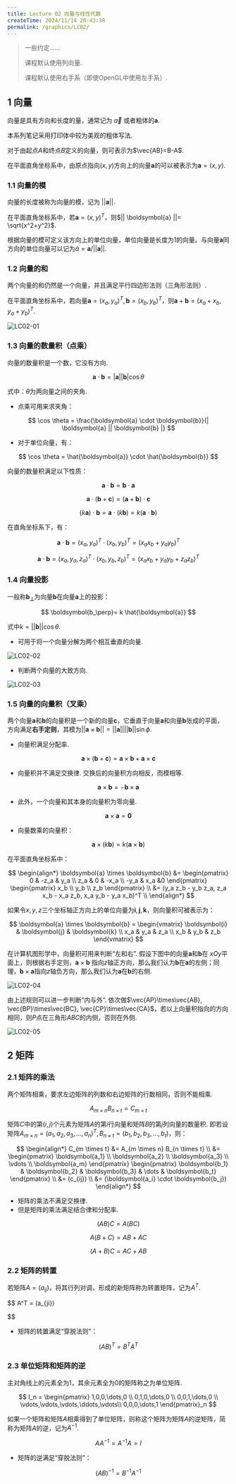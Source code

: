 ```yaml
---
title: Lecture 02 向量与线性代数
createTime: 2024/11/14 20:43:38
permalink: /graphics/LC02/
---
```

> 一些约定……
>
> 课程默认使用列向量.
>
> 课程默认使用右手系（即使OpenGL中使用左手系）.

## 1 向量

向量是具有方向和长度的量，通常记为 $\vec{a}$ 或者粗体的$\boldsymbol{a}$.

本系列笔记采用打印体中较为美观的粗体写法.

对于由起点$A$和终点$B$定义的向量，则可表示为$\vec{AB}=B-A$.

在平面直角坐标系中，由原点指向$(x,y)$方向上的向量$\boldsymbol{a}$的可以被表示为$\boldsymbol{a}=(x,y)$.

### 1.1 向量的模

向量的长度被称为向量的模，记为 $||\boldsymbol{a}||$.

在平面直角坐标系中，若$\boldsymbol{a}=(x,y)^T$，则$|| \boldsymbol{a} ||= \sqrt{x^2+y^2}$.

根据向量的模可定义该方向上的单位向量，单位向量是长度为1的向量。与向量$\boldsymbol{a}$同方向的单位向量可以记为$\hat{a}={\boldsymbol{a}}/{||\boldsymbol{a}||}$.

### 1.2 向量的和

两个向量的和仍然是一个向量，并且满足平行四边形法则（三角形法则）.

在平面直角坐标系中，若向量$\boldsymbol{a} = (x_a,y_a)^T,\boldsymbol{b}=(x_b,y_b)^T$，则$\boldsymbol{a}+\boldsymbol{b}=(x_a+x_b,y_a+y_b)^T$.

![LC02-01](https://cdn.jsdelivr.net/gh/YOYOYOAKE/YOYOPics/notes/graphics/lc02/01.png)

### 1.3 向量的数量积（点乘）

向量的数量积是一个数，它没有方向.

$$
\boldsymbol{a} \cdot \boldsymbol{b} = | \boldsymbol{a} || \boldsymbol{b} | \cos \theta
$$

式中：$\theta$为两向量之间的夹角.

- 点乘可用来求夹角：

$$
\cos \theta = \frac{\boldsymbol{a} \cdot \boldsymbol{b}}{| \boldsymbol{a} || \boldsymbol{b} |}
$$

- 对于单位向量，有：

$$
\cos \theta = \hat{\boldsymbol{a}} \cdot \hat{\boldsymbol{b}}
$$

向量的数量积满足以下性质：

$$
\boldsymbol{a} \cdot \boldsymbol{b} = \boldsymbol{b} \cdot \boldsymbol{a}
$$

$$
\boldsymbol{a} \cdot ( \boldsymbol{b} + \boldsymbol{c}) = (\boldsymbol{a} +  \boldsymbol{b} ) \cdot \boldsymbol{c}
$$

$$
(k \boldsymbol{a}) \cdot \boldsymbol{b} = \boldsymbol{a} \cdot (k \boldsymbol{b}) = k(\boldsymbol{a} \cdot \boldsymbol{b})
$$

在直角坐标系下，有：

$$
\boldsymbol{a} \cdot \boldsymbol{b} = (x_a,y_a)^T \cdot (x_b,y_b)^T=(x_a x_b + y_a y_b)^T
$$

$$
\boldsymbol{a} \cdot \boldsymbol{b}  = (x_a,y_a,z_a)^T \cdot (x_b,y_b,z_b)^T =(x_a x_b + y_a y_b +z_a z_b )^T
$$

### 1.4 向量投影

一般称$\boldsymbol{b_\perp}$为向量$\boldsymbol{b}$在向量$\boldsymbol{a}$上的投影：

$$
\boldsymbol{b_\perp}= k \hat{\boldsymbol{a}}
$$

式中$k=||\boldsymbol{b}|| \cos\theta$.

- 可用于将一个向量分解为两个相互垂直的向量.

![LC02-02](https://cdn.jsdelivr.net/gh/YOYOYOAKE/YOYOPics/notes/graphics/lc02/02.png)

- 判断两个向量的大致方向.

![LC02-03](https://cdn.jsdelivr.net/gh/YOYOYOAKE/YOYOPics/notes/graphics/lc02/03.png)

### 1.5 向量的向量积（叉乘）

两个向量$\boldsymbol{a}$和$\boldsymbol{b}$的向量积是一个新的向量$\boldsymbol{c}$，它垂直于向量$\boldsymbol{a}$和向量$\boldsymbol{b}$张成的平面，方向满足**右手定则**，其模为$||\boldsymbol{a} \times \boldsymbol{b}|| = ||\boldsymbol{a}|| ||\boldsymbol{b}|| \sin\phi$.

- 向量积满足分配率.

$$
\boldsymbol{a} \times (\boldsymbol{b} + \boldsymbol{c}) = \boldsymbol{a} \times \boldsymbol{b} + \boldsymbol{a} \times \boldsymbol{c}
$$

- 向量积并不满足交换律. 交换后的向量积方向相反，而模相等.

$$
\boldsymbol{a} \times \boldsymbol{b} = - \boldsymbol{b} \times \boldsymbol{a}
$$

- 此外，一个向量和其本身的向量积为零向量.

$$
\boldsymbol{a} \times \boldsymbol{a} = \boldsymbol{0}
$$

- 向量数乘的向量积：

$$
\boldsymbol{a} \times (k \boldsymbol{b}) = k(\boldsymbol{a} \times \boldsymbol{b})
$$

在平面直角坐标系中：

$$
\begin{align*}
  \boldsymbol{a} \times \boldsymbol{b} 
    &= \begin{pmatrix}
	0 & -z_a & y_a \\
	z_a & 0 & -x_a \\
	-y_a & x_a &0
	\end{pmatrix}
	\begin{pmatrix}
	x_b \\
	y_b \\
	z_b
	\end{pmatrix} \\ 
    &= (y_a z_b - y_b z_a, z_a x_b - x_a z_b, x_a y_b - y_a x_b)^T \\
\end{align*}
$$

如果令$x,y,z$三个坐标轴正方向上的单位向量为$\boldsymbol{i},\boldsymbol{j},\boldsymbol{k}$，则向量积可被表示为：

$$
\boldsymbol{a} \times \boldsymbol{b} =
 \begin{vmatrix}
	\boldsymbol{i} & \boldsymbol{j} & \boldsymbol{k} \\
	x_a & y_a & z_a \\
	x_b & y_b & z_b
\end{vmatrix}
$$

在计算机图形学中，向量积可用来判断“左和右”. 假设下图中的向量$\boldsymbol{a}$和$\boldsymbol{b}$在 $xOy$平面上，则根据右手定则，$\boldsymbol{a} \times \boldsymbol{b}$ 指向$z$轴正方向，那么我们认为$\boldsymbol{b}$在$\boldsymbol{a}$的左侧；同理，$\boldsymbol{b} \times \boldsymbol{a}$指向$z$轴负方向，那么我们认为$\boldsymbol{a}$在$\boldsymbol{b}$的右侧.

![LC02-04](https://cdn.jsdelivr.net/gh/YOYOYOAKE/YOYOPics/notes/graphics/lc02/04.png)

由上述规则可以进一步判断“内与外”. 依次做$\vec{AP}\times\vec{AB}, \vec{BP}\times\vec{BC}, \vec{CP}\times\vec{CA}$，若以上向量积指向的方向相同，则$P$点在三角形$ABC$的内侧，否则在外侧.

![LC02-05](https://cdn.jsdelivr.net/gh/YOYOYOAKE/YOYOPics/notes/graphics/lc02/05.png)

## 2 矩阵

### 2.1 矩阵的乘法

两个矩阵相乘，要求左边矩阵的列数和右边矩阵的行数相同，否则不能相乘.

$$
A_{m \times n} B_{n \times t} = C_{m \times t}
$$

矩阵$C$中的第$(i,j)$个元素为矩阵$A$的第$i$行向量和矩阵$B$的第$j$列向量的数量积. 即若设矩阵$A_{m \times n} = (a_1, a_2, a_3, \dots, a_n)^T, B_{n \times t}= (b_1, b_2, b_3, \dots, b_t)$，则：

$$
\begin{align*}
C_{m \times t} &= A_{m \times n} B_{n \times t} \\
&= \begin{pmatrix} \boldsymbol{a_1} \\ \boldsymbol{a_2} \\ \boldsymbol{a_3} \\ \vdots \\ \boldsymbol{a_m} \end{pmatrix}
   \begin{pmatrix} \boldsymbol{b_1} & \boldsymbol{b_2} & \boldsymbol{b_3} & \dots & \boldsymbol{b_t} \end{pmatrix} \\
&= (c_{ij}) \\
&= (\boldsymbol{a_i} \cdot \boldsymbol{b_j})
\end{align*}
$$

- 矩阵的乘法不满足交换律.
- 但是矩阵的乘法满足结合律和分配率.

$$
(AB)C=A(BC)
$$

$$
A(B+C) = AB + AC
$$

$$
(A+B)C=AC+AB
$$

### 2.2 矩阵的转置

若矩阵$A=(a_{ij})$，将其行列对调，形成的新矩阵称为转置矩阵，记为$A^T$.

$$
A^T = (a_{ji})


$$

- 矩阵的转置满足“穿脱法则”：

$$
(AB)^T = B^T A^T
$$

### 2.3 单位矩阵和矩阵的逆

主对角线上的元素全为1，其余元素全为0的矩阵称之为单位矩阵.

$$
I_n = 
\begin{pmatrix}
1,0,0,\dots,0 \\
0,1,0,\dots,0 \\
0,0,1,\dots,0 \\
\vdots,\vdots,\vdots,\ddots,\vdots\\
0,0,0,\dots,1
\end{pmatrix}_n
$$

如果一个矩阵和矩阵$A$相乘得到了单位矩阵，则称这个矩阵为矩阵$A$的逆矩阵，简称为矩阵$A$的逆，记为$A^{-1}$.

$$
A A^{-1} = A^{-1} A = I
$$

- 矩阵的逆满足“穿脱法则”：

$$
(AB)^{-1} = B^{-1} A^{-1}
$$
